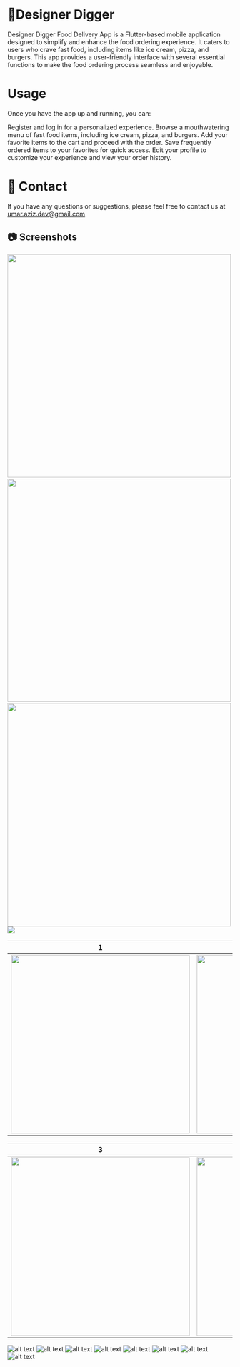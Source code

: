 # 🍔Designer Digger 

Designer Digger Food Delivery App is a Flutter-based mobile application designed to simplify and enhance the food ordering experience. It caters to users who crave fast food, including items like ice cream, pizza, and burgers. This app provides a user-friendly interface with several essential functions to make the food ordering process seamless and enjoyable.

# Usage

Once you have the app up and running, you can:

Register and log in for a personalized experience.
Browse a mouthwatering menu of fast food items, including ice cream, pizza, and burgers.
Add your favorite items to the cart and proceed with the order.
Save frequently ordered items to your favorites for quick access.
Edit your profile to customize your experience and view your order history.

# 📧 Contact

If you have any questions or suggestions, please feel free to contact us at umar.aziz.dev@gmail.com

## 📷 Screenshots
<img src="images/1.jpg" height="500em"      />&nbsp;<img src="images/2.jpg" height="500em" />&nbsp;<img src="images/3.jpg" height="500em" />
<img src="images/1.jpg"/>

| 1 | 2|
|------|-------|
|<img src="images/2.jpg" width="400">|<img src="images/3.jpg" width="400">|

| 3 | 4|
|------|-------|
|<img src="images/4.jpg" width="400">|<img src="images/5.jpg" width="400">|


![alt text](https://github.com/umarazizdev/Designer-Digger/blob/main/images/1.jpg)
![alt text](https://github.com/umarazizdev/Designer-Digger/blob/main/images/2.jpg)
![alt text](https://github.com/umarazizdev/Designer-Digger/blob/main/images/3.jpg)
![alt text](https://github.com/umarazizdev/Designer-Digger/blob/main/images/4.jpg)
![alt text](https://github.com/umarazizdev/Designer-Digger/blob/main/images/5.jpg)
![alt text](https://github.com/umarazizdev/Designer-Digger/blob/main/images/6.jpg)
![alt text](https://github.com/umarazizdev/Designer-Digger/blob/main/images/7.jpg)
![alt text](https://github.com/umarazizdev/Designer-Digger/blob/main/images/8.jpg)
